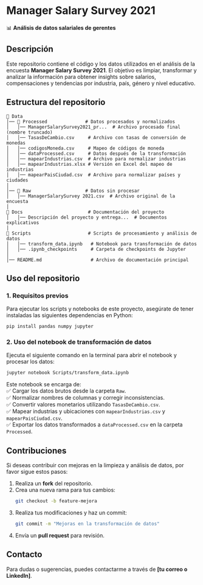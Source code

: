 # **Manager Salary Survey 2021**  
📊 **Análisis de datos salariales de gerentes**  

## **Descripción**  
Este repositorio contiene el código y los datos utilizados en el análisis de la encuesta **Manager Salary Survey 2021**. El objetivo es limpiar, transformar y analizar la información para obtener insights sobre salarios, compensaciones y tendencias por industria, país, género y nivel educativo.  

## **Estructura del repositorio**  

```
📂 Data
│── 📂 Processed              # Datos procesados y normalizados
│   │── ManagerSalarySurvey2021_pr...  # Archivo procesado final (nombre truncado)
│   │── TasasDeCambio.csv     # Archivo con tasas de conversión de monedas
│   │── codigosMoneda.csv     # Mapeo de códigos de moneda
│   │── dataProcessed.csv     # Datos después de la transformación
│   │── mapearIndustrias.csv  # Archivo para normalizar industrias
│   │── mapearIndustrias.xlsx # Versión en Excel del mapeo de industrias
│   │── mapearPaisCiudad.csv  # Archivo para normalizar países y ciudades
│
│── 📂 Raw                    # Datos sin procesar
│   │── ManagerSalarySurvey 2021.csv  # Archivo original de la encuesta
│
📂 Docs                        # Documentación del proyecto
│   │── Descripción del proyecto y entrega...  # Documentos explicativos
│
📂 Scripts                     # Scripts de procesamiento y análisis de datos
│   │── transform_data.ipynb   # Notebook para transformación de datos
│   │── .ipynb_checkpoints     # Carpeta de checkpoints de Jupyter
│
│── README.md                  # Archivo de documentación principal
```

## **Uso del repositorio**  

### **1. Requisitos previos**  
Para ejecutar los scripts y notebooks de este proyecto, asegúrate de tener instaladas las siguientes dependencias en Python:  

```bash
pip install pandas numpy jupyter
```

### **2. Uso del notebook de transformación de datos**  
Ejecuta el siguiente comando en la terminal para abrir el notebook y procesar los datos:  

```bash
jupyter notebook Scripts/transform_data.ipynb
```

Este notebook se encarga de:  
✅ Cargar los datos brutos desde la carpeta `Raw`.  
✅ Normalizar nombres de columnas y corregir inconsistencias.  
✅ Convertir valores monetarios utilizando `TasasDeCambio.csv`.  
✅ Mapear industrias y ubicaciones con `mapearIndustrias.csv` y `mapearPaisCiudad.csv`.  
✅ Exportar los datos transformados a `dataProcessed.csv` en la carpeta `Processed`.  

## **Contribuciones**  
Si deseas contribuir con mejoras en la limpieza y análisis de datos, por favor sigue estos pasos:  
1. Realiza un **fork** del repositorio.  
2. Crea una nueva rama para tus cambios:  
   ```bash
   git checkout -b feature-mejora
   ```  
3. Realiza tus modificaciones y haz un commit:  
   ```bash
   git commit -m "Mejoras en la transformación de datos"
   ```  
4. Envía un **pull request** para revisión.  

## **Contacto**  
Para dudas o sugerencias, puedes contactarme a través de **[tu correo o LinkedIn]**.  



